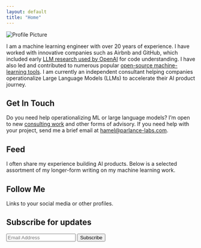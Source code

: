 ```yaml
---
layout: default
title: "Home"
---
```

<div class="profile">
  <img src="https://via.placeholder.com/150" alt="Profile Picture" class="profile-pic">
  <p>I am a machine learning engineer with over 20 years of experience. I have worked with innovative companies such as Airbnb and GitHub, which included early <a href="#">LLM research used by OpenAI</a> for code understanding. I have also led and contributed to numerous popular <a href="#">open-source machine-learning tools</a>. I am currently an independent consultant helping companies operationalize Large Language Models (LLMs) to accelerate their AI product journey.</p>
</div>

## Get In Touch

<p>Do you need help operationalizing ML or large language models? I’m open to new <a href="#">consulting work</a> and other forms of advisory. If you need help with your project, send me a brief email at <a href="mailto:hamel@parlance-labs.com">hamel@parlance-labs.com</a>.</p>

## Feed

<p>I often share my experience building AI products. Below is a selected assortment of my longer-form writing on my machine learning work.</p>

## Follow Me

<p>Links to your social media or other profiles.</p>

## Subscribe for updates

<form>
  <input type="email" placeholder="Email Address">
  <button type="submit">Subscribe</button>
</form>
